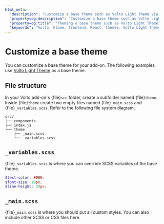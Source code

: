 ```yaml
---
html_meta:
  "description": "Customize a base theme such as Volto Light Theme via SCSS."
  "property=og:description": "Customize a base theme such as Volto Light Theme via SCSS."
  "property=og:title": "Theming a base theme such as Volto Light Theme"
  "keywords": "Volto, Plone, frontend, React, themes, Volto Light Theme"
---
```


# Customize a base theme

You can customize a base theme for your add-on.
The following examples use [Volto Light Theme](https://github.com/kitconcept/volto-light-theme) as a base theme.


## File structure

In your Volto add-on's {file}`src` folder, create a subfolder named {file}`theme`.
Inside {file}`theme` create two empty files named {file}`_main.scss` and {file}`_variables.scss`.
Refer to the following file system diagram.

```text
src/
├── components
├── index.js
└── theme
    ├── _main.scss
    └── _variables.scss
```


## `_variables.scss`

{file}`_variables.scss` is where you can override SCSS variables of the base theme.

```scss
$text-color: #000;
$font-size: 18px;
$line-height: 24px;
```


## `_main.scss`

{file}`_main.scss` is where you should put all custom styles.
You can also include other SCSS or CSS files here.
